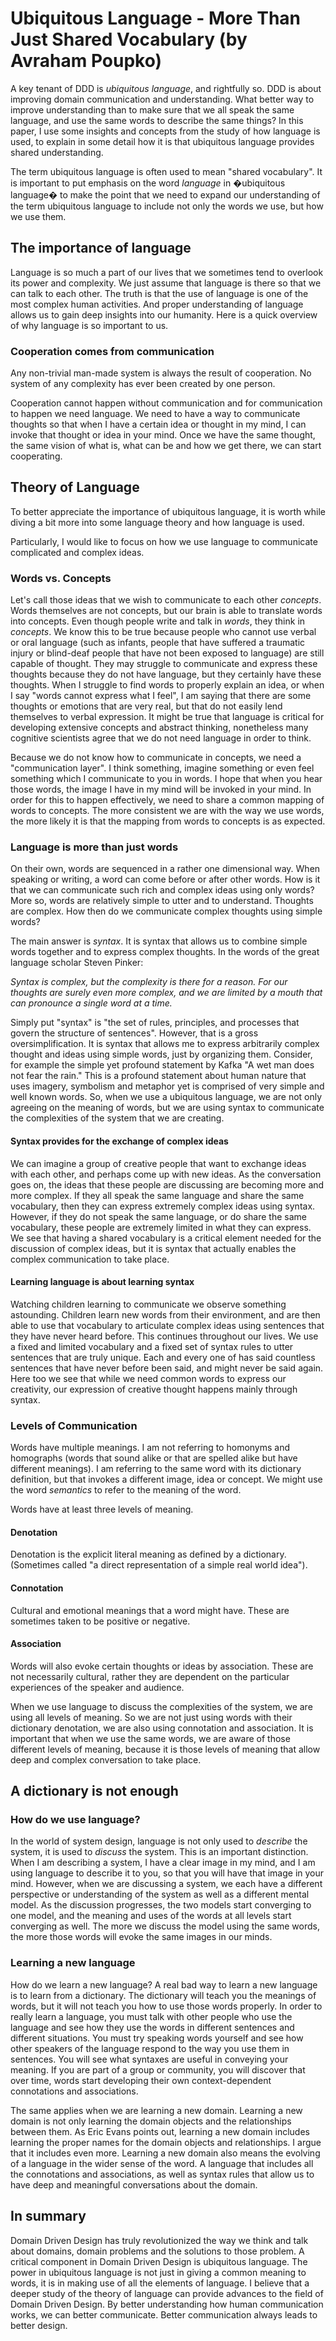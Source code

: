 #   Ubiquitous Language - More Than Just Shared Vocabulary (by Avraham Poupko)

A key tenant of DDD is _ubiquitous language_, and rightfully so. DDD is about improving domain communication and understanding. What better way to improve understanding than to make sure that we all speak the same language, and use the same words to describe the same things? In this paper, I use some insights and concepts from the study of how language is used, to explain in some detail how it is that ubiquitous language provides shared understanding.

The term ubiquitous language is often used to mean "shared vocabulary". It is important to put emphasis on the word _language_ in �ubiquitous  language� to make the point that we need to expand our understanding of the term ubiquitous language to include not only the words we use, but how  we use them.

## The importance of language

Language is so much a part of our lives that we sometimes tend to overlook its power and complexity. We just assume that language is there so that we can talk to each other. The truth is that the use of language is one of the most complex human activities. And proper understanding of language allows us to gain deep insights into our humanity. Here is a quick overview of why language is so important to us.

### Cooperation comes from communication

Any non-trivial man-made system is always the result of cooperation. No system of any complexity has ever been created by one person.

Cooperation cannot happen without communication and for communication to happen we need language. We need to have a way to communicate thoughts so that when I have a certain idea or thought in my mind, I can invoke that thought or idea in your mind. Once we have the same thought, the same vision of what is, what can be and how we get there, we can start cooperating. 

## Theory of Language

To better appreciate the importance of ubiquitous language, it is worth while diving a bit more into some language theory and how language is used.  

Particularly, I would like to focus on how we use language to communicate complicated and complex ideas.

### Words vs. Concepts

Let's call those ideas that we wish to communicate to each other _concepts_. Words themselves are not concepts, but our brain is able to translate words into concepts. Even though people write and talk in _words_, they think in _concepts_. We know this to be true because people who cannot use verbal or oral language (such as infants, people that have suffered a traumatic injury or blind-deaf people that have not been exposed to language) are still capable of thought. They may struggle to communicate and express these thoughts because they do not have language, but they certainly have these thoughts. When I struggle to find words to properly explain an idea, or when I say "words cannot express what I feel", I am saying that there are some thoughts or emotions that are very real, but that do not easily lend themselves to verbal expression. It might be true that language is critical for developing extensive concepts and abstract thinking, nonetheless many cognitive scientists agree that we do not need language in order to think.

Because we do not know how to communicate in concepts, we need a "communication layer". I think something, imagine something or even feel something which I communicate to you in words. I hope that when you hear those words, the image I have in my mind will be invoked in your mind. In order for this to happen effectively, we need to share a common mapping of words to concepts. The more consistent we are with the way we use words, the more likely it is that the mapping from words to concepts is as expected.

### Language is more than just words

On their own, words are sequenced in a rather one dimensional way. When speaking or writing, a word can come before or after other words. How is it that we can communicate such rich and complex ideas using only words? More so, words are relatively simple to utter and to understand. Thoughts are complex. How then do we communicate complex thoughts using simple words? 

The main answer is _syntax_. It is syntax that allows us to combine simple words together and to express complex thoughts. In the words of the great language scholar Steven Pinker:

_Syntax is complex, but the complexity is there for a reason. For our thoughts are surely even more complex, and we are limited by a mouth that can pronounce a single word at a time._

Simply put "syntax" is "the set of rules, principles, and processes that govern the structure of sentences". However, that is a gross oversimplification. It is syntax that allows me to express arbitrarily complex thought and ideas using simple words, just by organizing them. Consider, for example the simple yet profound statement by Kafka "A wet man does not fear the rain." This is a profound statement about human nature that uses imagery, symbolism and metaphor yet is comprised of very simple and well known words.
So, when we use a ubiquitous language, we are not only agreeing on the meaning of words, but we are using syntax to communicate the complexities of the system that we are creating.

#### Syntax provides for the exchange of complex ideas

We can imagine a group of creative people that want to exchange ideas with each other, and perhaps come up with new ideas. As the conversation goes on, the ideas that these people are discussing are becoming more and more complex. If they all speak the same language and share the same vocabulary, then they can express extremely complex ideas using syntax. However, if they do not speak the same language, or do share the same vocabulary, these people are extremely limited in what they can express. We see that having a shared vocabulary is a critical element needed for the discussion of complex ideas, but it is syntax that actually enables the complex communication to take place.

#### Learning language is about learning syntax

Watching children learning to communicate we observe something astounding. Children learn new words from their environment, and are then able to use that vocabulary to articulate complex ideas using sentences that they have never heard before. This continues throughout our lives. We use a fixed and limited vocabulary and a fixed set of syntax rules to utter sentences that are truly unique. Each and every one of has said countless sentences that have never before been said, and might never be said again. Here too we see that while we need common words to express our creativity, our expression of creative thought happens mainly through syntax.

### Levels of Communication

Words have multiple meanings. I am not referring to homonyms and homographs (words that sound alike or that are spelled alike but have different meanings). I am referring to the same word with its dictionary definition, but that invokes a different image, idea or concept. We might use the word _semantics_ to refer to the meaning of the word. 

Words have at least three levels of meaning.

#### Denotation

Denotation is the explicit literal meaning as defined by a dictionary. (Sometimes called "a direct representation of a simple real world idea").

#### Connotation

Cultural and emotional meanings that a word might have. These are sometimes taken to be positive or negative. 

#### Association

Words will also evoke certain thoughts or ideas by association. These are not necessarily cultural, rather they are dependent on the particular experiences of the speaker and audience.


When we use language to discuss the complexities of the system, we are using all levels of meaning. So we are not just using words with their dictionary denotation, we are also using connotation and association. It is important that when we use the same words, we are aware of those different levels of meaning, because it is those levels of meaning that allow deep and complex conversation to take place.


## A dictionary is not enough

### How do we use language? 

In the world of system design, language is not only used to _describe_ the system, it is used to _discuss_ the system. This is an important distinction. When I am describing a system, I have a clear image in my mind, and I am using language to describe it to you, so that you will have that image in your mind. However, when we are discussing a system, we each have a different perspective or understanding of the system as well as a different mental model. As the discussion progresses, the two models start converging to one model, and the meaning and uses of the words at all levels start converging as well. The more we discuss the model using the same words, the more those words will evoke the same images in our minds.

### Learning a new language 

How do we learn a new language? A real bad way to learn a new language is to learn from a dictionary. The dictionary will teach you the meanings of words, but it will not teach you how to use those words properly. In order to really learn a language, you must talk with other people who use the language and see how they use the words in different sentences and different situations. You must try speaking words yourself and see how other speakers of the language respond to the way you use them in sentences. You will see what syntaxes are useful in conveying your meaning. If you are part of a group or community, you will discover that over time, words start developing their own context-dependent connotations and associations. 

The same applies when we are learning a new domain. Learning a new domain is not only learning the domain objects and the relationships between them. As Eric Evans points out, learning a new domain includes learning the proper names for the domain objects and relationships. I argue that it includes even more. Learning a new domain also means the evolving of a language in the wider sense of the word. A language that includes all the connotations and associations, as well as syntax rules that allow us to have deep and meaningful conversations about the domain.

## In summary

Domain Driven Design has truly revolutionized the way we think and talk about domains, domain problems and the solutions to those problem. A critical component in Domain Driven Design is ubiquitous language. The power in ubiquitous language is not just in giving a common meaning to words, it is in making use of all the elements of language. I believe that a deeper study of the theory of language can provide advances to the field of Domain Driven Design. By better understanding how human communication works, we can better communicate. Better communication always leads to better design.



